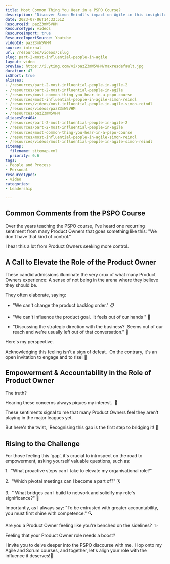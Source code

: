 ```yaml
---
title: Most Common Thing You Hear in a PSPO Course?
description: "Discover Simon Reindl's impact on Agile in this insightful short! Join Martin Hinshelwood as he highlights key figures in Scrum and Agile. #Agile #Scrum"
date: 2023-07-06T14:33:51Z
ResourceId: pazZ3mW5VHM
ResourceType: videos
ResourceImport: true
ResourceImportSource: Youtube
videoId: pazZ3mW5VHM
source: internal
url: /resources/videos/:slug
slug: part-2-most-influential-people-in-agile
layout: video
preview: https://i.ytimg.com/vi/pazZ3mW5VHM/maxresdefault.jpg
duration: 47
isShort: true
aliases:
- /resources/part-2-most-influential-people-in-agile-2
- /resources/part-2-most-influential-people-in-agile
- /resources/most-common-thing-you-hear-in-a-pspo-course
- /resources/most-influential-people-in-agile-simon-reindl
- /resources/videos/most-influential-people-in-agile-simon-reindl
- /resources/videos/pazZ3mW5VHM
- /resources/pazZ3mW5VHM
aliasesFor404:
- /resources/part-2-most-influential-people-in-agile-2
- /resources/part-2-most-influential-people-in-agile
- /resources/most-common-thing-you-hear-in-a-pspo-course
- /resources/most-influential-people-in-agile-simon-reindl
- /resources/videos/most-influential-people-in-agile-simon-reindl
sitemap:
  filename: sitemap.xml
  priority: 0.6
tags:
- People and Process
- Personal
resourceTypes:
- video
categories:
- Leadership

---
```

## Common Comments from the PSPO Course

Over the years teaching the PSPO course, I've heard one recurring sentiment from many Product Owners that goes something like this: "We don't have that kind of control."

I hear this a lot from Product Owners seeking more control.

## A Call to Elevate the Role of the Product Owner

These candid admissions illuminate the very crux of what many Product Owners experience: A sense of not being in the arena where they believe they should be.

They often elaborate, saying:

- "We can't change the product backlog order." 📋

- "We can't influence the product goal.  It feels out of our hands " 🎯

- "Discussing the strategic direction with the business?  Seems out of our reach and we're usually left out of that conversation." 🚫

Here's my perspective.   

Acknowledging this feeling isn't a sign of defeat.  On the contrary, it's an open invitation to engage and to rise! 🌟

## Empowerment & Accountability in the Role of Product Owner

The truth?

Hearing these concerns always piques my interest.  💪

These sentiments signal to me that many Product Owners feel they aren't playing in the major leagues yet.

But here's the twist, 'Recognising this gap is the first step to bridging it! 🌉

## Rising to the Challenge

For those feeling this 'gap', it's crucial to introspect on the road to empowerment, asking yourself valuable questions, such as:

1\.  "What proactive steps can I take to elevate my organisational role?"

2\.  "Which pivotal meetings can I become a part of?" 🗓️

3\.  " What bridges can I build to network and solidify my role's significance?" 🤝

Importantly, as I always say: "To be entrusted with greater accountability, you must first shine with competence." 🔍

Are you a Product Owner feeling like you're benched on the sidelines?  ✨

Feeling that your Product Owner role needs a boost?

I invite you to delve deeper into the PSPO discourse with me.  Hop onto my Agile and Scrum courses, and together, let's align your role with the influence it deserves!🤝
